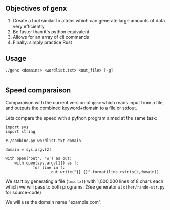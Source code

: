 ## Objectives of genx

1. Create a tool similar to altdns which can generate large amounts of data very efficiently
2. Be faster than it's python equivalent
3. Allows for an array of cli commands
4. Finally: simply practice Rust

## Usage

```
./genx <domains> <wordlist.txt> <out_file> [-g]


```

## Speed comparaison

Comparaison with the current version of `genx` which reads input from a file, and outputs the combined keyword+domain to a file or stdout.

Lets compare the speed with a python program aimed at the same task:
```
import sys
import string

#./combine.py wordlist.txt domain

domain = sys.argv[2]

with open('out', 'w') as out:
    with open(sys.argv[1]) as f:
            for line in f:
                    out.write("{}.{}".format(line.rstrip(),domain))
```

We start by generating a file (`tmp.txt`) with 1,000,000 lines of 8 chars each which we will pass to both programs. (See generator at `other/rando-str.py` for source-code)

We will use the domain name "example.com".




